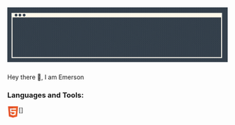 # [![Header](https://raw.githubusercontent.com/Emerson-CJ/Emerson-CJ/main/banner/Banner.gif)](https://github.com/Emerson-CJ)

Hey there 👋, I am Emerson
<br />
### Languages and Tools: 
[<img align="left" alt="HTML5" width="26px" src="https://github.com/Emerson-CJ/Emerson-CJ/blob/21d11277b8c3500be19b7895c2789a5296806d1c/icons/html.png"/>] 
